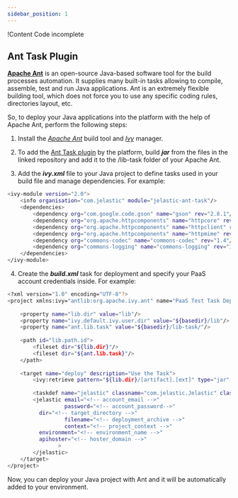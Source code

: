 ```yaml
---
sidebar_position: 1
---
```


!Content Code incomplete

## Ant Task Plugin

**[Apache Ant](https://ant.apache.org/)** is an open-source Java-based software tool for the build processes automation. It supplies many built-in tasks allowing to compile, assemble, test and run Java applications. Ant is an extremely flexible building tool, which does not force you to use any specific coding rules, directories layout, etc.

So, to deploy your Java applications into the platform with the help of Apache Ant, perform the following steps:

1. Install the [_Apache Ant_](https://ant.apache.org/) build tool and [_Ivy_](https://ant.apache.org/ivy/) manager.

2. To add the [Ant Task plugin](https://github.com/jelastic/jelastic-ant-task) by the platform, build **_jar_** from the files in the linked repository and add it to the /lib-task folder of your Apache Ant.

3. Add the **_ivy.xml_** file to your Java project to define tasks used in your build file and manage dependencies. For example:

```bash
<ivy-module version="2.0">
    <info organisation="com.jelastic" module="jelastic-ant-task"/>
    <dependencies>
        <dependency org="com.google.code.gson" name="gson" rev="2.8.1"/>
        <dependency org="org.apache.httpcomponents" name="httpcore" rev="4.4"/>
        <dependency org="org.apache.httpcomponents" name="httpclient" rev="4.4"/>
        <dependency org="org.apache.httpcomponents" name="httpmime" rev="4.3.4"/>
        <dependency org="commons-codec" name="commons-codec" rev="1.4"/>
        <dependency org="commons-logging" name="commons-logging" rev="1.1.1"/>
    </dependencies>
</ivy-module>
```

4. Create the **_build.xml_** task for deployment and specify your PaaS account credentials inside. For example:

```bash
<?xml version="1.0" encoding="UTF-8"?>
<project xmlns:ivy="antlib:org.apache.ivy.ant" name="PaaS Test Task Deploy" basedir="." default="deploy">
 
    <property name="lib.dir" value="lib"/>
    <property name="ivy.default.ivy.user.dir" value="${basedir}/lib"/>
    <property name="ant.lib.task" value="${basedir}/lib-task/"/>
 
    <path id="lib.path.id">
        <fileset dir="${lib.dir}"/>
        <fileset dir="${ant.lib.task}"/>
    </path>
 
    <target name="deploy" description="Use the Task">
        <ivy:retrieve pattern="${lib.dir}/[artifact].[ext]" type="jar" />
 
        <taskdef name="jelastic" classname="com.jelastic.Jelastic" classpathref="lib.path.id"/>
        <jelastic email="<!-- account_email -->"
                  password="<!-- account_password-->"
          dir="<!-- target_directory -->"
                  filename="<!-- deployment_archive -->"
                  context="<!-- project_context -->"
          environment="<!-- environment_name -->"
          apihoster="<!-- hoster_domain -->"
                >
        </jelastic>
    </target>
</project>
```

Now, you can deploy your Java project with Ant and it will be automatically added to your environment.
